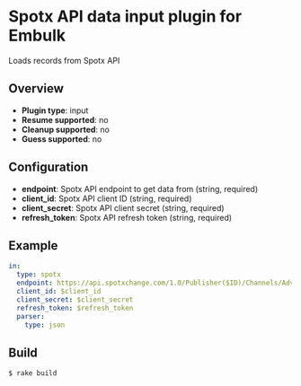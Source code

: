 # Spotx API data input plugin for Embulk

Loads records from Spotx API

## Overview

* **Plugin type**: input
* **Resume supported**: no
* **Cleanup supported**: no
* **Guess supported**: no

## Configuration

- **endpoint**: Spotx API endpoint to get data from (string, required)
- **client_id**: Spotx API client ID (string, required)
- **client_secret**: Spotx API client secret (string, required)
- **refresh_token**: Spotx API refresh token (string, required)

## Example

```yaml
in:
  type: spotx
  endpoint: https://api.spotxchange.com/1.0/Publisher($ID)/Channels/AdvertiserReport?date_range=last_7_days
  client_id: $client_id
  client_secret: $client_secret
  refresh_token: $refresh_token
  parser:
    type: json
```


## Build

```
$ rake build
```
